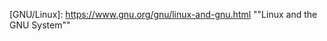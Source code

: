 [Libre Computer]: https://libre.computer/
[Libre Computer Community]: https://hub.libre.computer/
[Libre Computer Products]: https://libre.computer/products/
[AML-A311D-CC]: https://libre.computer/products/aml-a311d-cc/
[libretech-flash-tool repository]: https://github.com/libre-computer-project/libretech-flash-tool

[libretech-web-docs repository]: https://github.com/j1mbl3s/libretech-web-docs

[GNU/Linux]: https://www.gnu.org/gnu/linux-and-gnu.html ""Linux and the GNU System""

[Rufus]: https://rufus.ie/ "Windows ; bootable USB flashing tool"
[dd]: https://www.gnu.org/software/coreutils/manual/html_node/dd-invocation.html "GNU ; data dump, disk duplicator, ⚠️disk destroyer⚠️"
